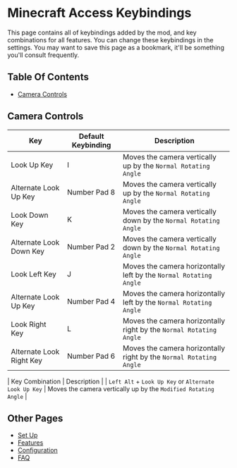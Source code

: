 # Minecraft Access Keybindings

This page contains all of keybindings added by the mod, and key combinations for all features.
You can change these keybindings in the settings.
You may want to save this page as a bookmark, it'll be something you'll consult frequently.

## Table Of Contents

* [Camera Controls](#camera-controls)

## Camera Controls

| Key                      | Default Keybinding | Description                                                        |
|--------------------------|--------------------|--------------------------------------------------------------------|
| Look Up Key              | I                  | Moves the camera vertically up by the `Normal Rotating Angle`      |
| Alternate Look Up Key    | Number Pad 8       | Moves the camera vertically up by the `Normal Rotating Angle`      |
| Look Down Key            | K                  | Moves the camera vertically down by the `Normal Rotating Angle`    |
| Alternate Look Down Key  | Number Pad 2       | Moves the camera vertically down by the `Normal Rotating Angle`    |
| Look Left Key            | J                  | Moves the camera horizontally left by the `Normal Rotating Angle`  |
| Alternate Look Up Key    | Number Pad 4       | Moves the camera horizontally left by the `Normal Rotating Angle`  |
| Look Right Key           | L                  | Moves the camera horizontally right by the `Normal Rotating Angle` |
| Alternate Look Right Key | Number Pad 6       | Moves the camera horizontally right by the `Normal Rotating Angle` |

| Key Combination | Description |
| `Left Alt` + `Look Up Key` or `Alternate Look Up Key`   | Moves the camera vertically up by the `Modified Rotating Angle` |


## Other Pages

* [Set Up](/doc/SET_UP.md)
* [Features](/doc/FEATURES.md)
* [Configuration](/doc/CONFIG.md)
* [FAQ](/doc/FAQ.md)